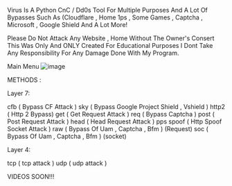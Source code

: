 Virus Is A Python CnC / Dd0s Tool For Multiple Purposes And A Lot Of Bypasses Such As 
(Cloudflare , Home 1ps , Some Games , Captcha , Microsoft , Google Shield And A Lot More!

Please Do Not Attack Any Website , Home Without The Owner's Consert
This Was Only And ONLY Created For Educational Purposes I Dont Take Any Responsibility For Any Damage Done With My Program.

Main Menu
![image](https://user-images.githubusercontent.com/132299726/235515183-de93879d-1da5-4d8f-851c-730081ffcd8a.png)

METHODS : 

Layer 7:

cfb ( Bypass CF Attack )
sky ( Bypass Google Project Shield , Vshield )
http2 ( Http 2 Bypass)
get ( Get Request Attack )
req ( Bypass Captcha )
post ( Post Request Attack )
head ( Head Request Attack )
pps 
spoof ( Http Spoof Socket Attack )
raw ( Bypass Of Uam , Captcha , Bfm ) (Request)
soc ( Bypass Of Uam , Captcha , Bfm ) (socket)

Layer 4:

tcp ( tcp attack ) 
udp ( udp attack )

VIDEOS SOON!!!
